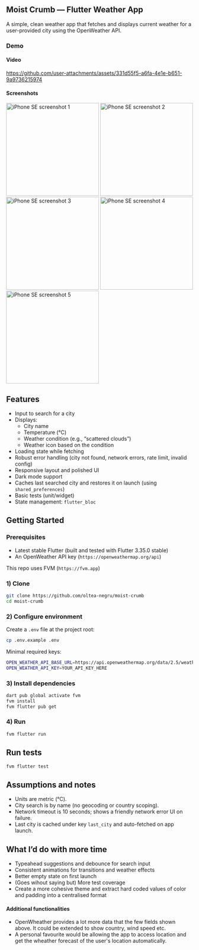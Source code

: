 ## Moist Crumb — Flutter Weather App

A simple, clean weather app that fetches and displays current weather for a user-provided city using the OpenWeather API.

### Demo
#### Video
https://github.com/user-attachments/assets/331d55f5-a6fa-4e1e-b651-9a9736215974

#### Screenshots
<img src="https://github.com/user-attachments/assets/d961330c-688d-4cea-9411-8ddcb21ebe4b" alt="iPhone SE screenshot 1" width="250" />
<img src="https://github.com/user-attachments/assets/bd4679f7-d3bb-4e50-8be4-64eb61b9b2ac" alt="iPhone SE screenshot 2" width="250" />
<img src="https://github.com/user-attachments/assets/dde093b9-1dff-48c3-b1ab-190eb3d46769" alt="iPhone SE screenshot 3" width="250" />
<img src="https://github.com/user-attachments/assets/ab3518a2-7a98-463f-a2fc-08f0c4f23d2e" alt="iPhone SE screenshot 4" width="250" />
<img src="https://github.com/user-attachments/assets/f0e3ed62-b483-4f52-862a-07fba865e5e4" alt="iPhone SE screenshot 5" width="250" />

## Features
- Input to search for a city
- Displays:
  - City name
  - Temperature (°C)
  - Weather condition (e.g., “scattered clouds”)
  - Weather icon based on the condition
- Loading state while fetching
- Robust error handling (city not found, network errors, rate limit, invalid config)
- Responsive layout and polished UI
- Dark mode support
- Caches last searched city and restores it on launch (using `shared_preferences`)
- Basic tests (unit/widget)
- State management: `flutter_bloc`


## Getting Started

### Prerequisites
- Latest stable Flutter (built and tested with Flutter 3.35.0 stable)
- An OpenWeather API key (`https://openweathermap.org/api`)

This repo uses FVM (`https://fvm.app`)

### 1) Clone
```bash
git clone https://github.com/oltea-negru/moist-crumb
cd moist-crumb
```

### 2) Configure environment
Create a `.env` file at the project root:
```bash
cp .env.example .env  
```


Minimal required keys:
```bash
OPEN_WEATHER_API_BASE_URL=https://api.openweathermap.org/data/2.5/weather
OPEN_WEATHER_API_KEY=YOUR_API_KEY_HERE
```

### 3) Install dependencies

```bash
dart pub global activate fvm
fvm install
fvm flutter pub get
```


### 4) Run

```bash
fvm flutter run
```

## Run tests

```bash
fvm flutter test
```


## Assumptions and notes
- Units are metric (°C).
- City search is by name (no geocoding or country scoping).
- Network timeout is 10 seconds; shows a friendly network error UI on failure.
- Last city is cached under key `last_city` and auto-fetched on app launch.

## What I’d do with more time
- Typeahead suggestions and debounce for search input
- Consistent animations for transitions and weather effects
- Better empty state on first launch 
- (Goes wihout saying but) More test coverage
- Create a more cohesive theme and extract hard coded values of color and padding into a centralised format 

#### Additional functionalities
- OpenWheather provides a lot more data that the few fields shown above. It could be extended to show country, wind speed etc.
- A personal favourite would be allowing the app to access location and get the wheather forecast of the user's location automatically.
